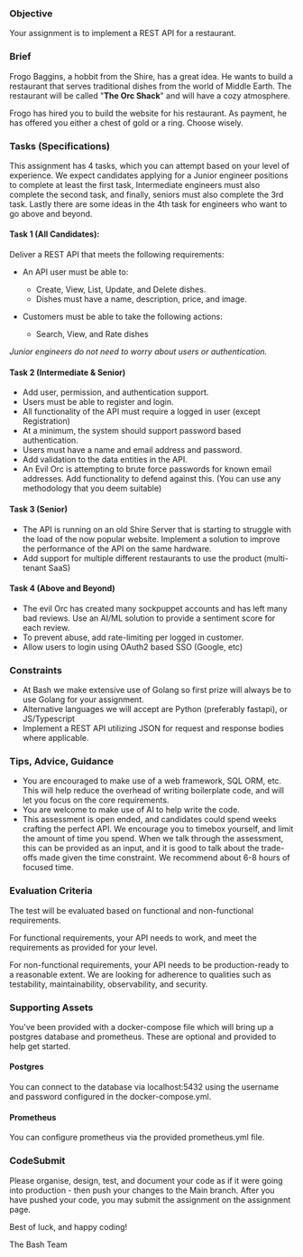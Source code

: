 ### Objective

Your assignment is to implement a REST API for a restaurant.

### Brief

Frogo Baggins, a hobbit from the Shire, has a great idea. He wants to build a restaurant that serves traditional dishes from the world of Middle Earth. The restaurant will be called "**The Orc Shack**" and will have a cozy atmosphere.

Frogo has hired you to build the website for his restaurant. As payment, he has offered you either a chest of gold or a ring. Choose wisely.

### Tasks (Specifications)

This assignment has 4 tasks, which you can attempt based on your level of experience. We expect candidates applying for a Junior engineer positions to complete at least the first task, Intermediate engineers must also complete the second task, and finally, seniors must also complete the 3rd task. Lastly there are some ideas in the 4th task for engineers who want to go above and beyond.


#### Task 1 (All Candidates):

Deliver a REST API that meets the following requirements:
- An API user must be able to:
    - Create, View, List, Update, and Delete dishes.
    - Dishes must have a name, description, price, and image.

- Customers must be able to take the following actions:
    - Search, View, and Rate dishes

*Junior engineers do not _need_ to worry about users or authentication.*


#### Task 2 (Intermediate & Senior)
- Add user, permission, and authentication support.
- Users must be able to register and login.
- All functionality of the API must require a logged in user (except Registration)
- At a minimum, the system should support password based authentication.
- Users must have a name and email address and password.
- Add validation to the data entities in the API.
- An Evil Orc is attempting to brute force passwords for known email addresses. Add functionality to defend against this. (You can use any methodology that you deem suitable)


#### Task 3 (Senior)

- The API is running on an old Shire Server that is starting to struggle with the load of the now popular website. Implement a solution to improve the performance of the API on the same hardware. 
- Add support for multiple different restaurants to use the product (multi-tenant SaaS)


#### Task 4 (Above and Beyond)

- The evil Orc has created many sockpuppet accounts and has left many bad reviews. Use an AI/ML solution to provide a sentiment score for each review.
- To prevent abuse, add rate-limiting per logged in customer.
- Allow users to login using OAuth2 based SSO (Google, etc)

### Constraints

- At Bash we make extensive use of Golang so first prize will always be to use Golang for your assignment.
- Alternative languages we will accept are Python (preferably fastapi), or JS/Typescript
- Implement a REST API utilizing JSON for request and response bodies where applicable.

### Tips, Advice, Guidance

- You are encouraged to make use of a web framework, SQL ORM, etc. This will help reduce the overhead of writing boilerplate code, and will let you focus on the core requirements.
- You are welcome to make use of AI to help write the code.
- This assessment is open ended, and candidates could spend weeks crafting the perfect API. We encourage you to timebox yourself, and limit the amount of time you spend. When we talk through the assessment, this can be provided as an input, and it is good to talk about the trade-offs made given the time constraint. We recommend about 6-8 hours of focused time.

### Evaluation Criteria

The test will be evaluated based on functional and non-functional requirements.

For functional requirements, your API needs to work, and meet the requirements as provided for your level.

For non-functional requirements, your API needs to be production-ready to a reasonable extent. We are looking for adherence to qualities such as testability, maintainability, observability, and security.

### Supporting Assets

You've been provided with a docker-compose file which will bring up a postgres database and prometheus. These are optional and provided to help get started.

#### Postgres

You can connect to the database via localhost:5432 using the username and password configured in the docker-compose.yml.

#### Prometheus

You can configure prometheus via the provided prometheus.yml file.

### CodeSubmit

Please organise, design, test, and document your code as if it were going into production - then push your changes to the Main branch. After you have pushed your code, you may submit the assignment on the assignment page.

Best of luck, and happy coding!

The Bash Team
